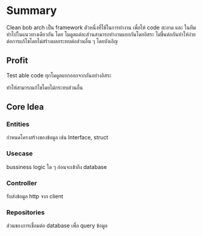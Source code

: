 # Summary
Clean bob arch เป็น framework ตัวหนึ่งที่ใช้ในการทำงาน เพื่อให้ code สะอาด และ ในทีม ทำไปในแนวทางเดียวกัน โดย โมดูลแต่ละส่วนสามารถทำงานแยกกันโดยอิสระ ไม่ขึ้นต่อกันทำให้ง่ายต่อการแก้ไขโดยไม่สร้างผลกระทบต่อส่วนอื่น ๆ โดยบังเอิญ
## Profit
Test able code
ทุกโมดูลแยกออกจากกันอย่างอิสระ 

ทำให้สามารถแก้ไขโดยไม่กระทบส่วนอื่น
## Core Idea
### Entities
กำหนดโครงสร้างของข้อมูล เช่น Interface, struct
### Usecase
bussiness logic ใด ๆ ก่อนจะเข้าถึง database
### Controller
รับส่งข้อมูล http จาก client
### Repositories
ส่วนของการเชื่อมต่อ database เพื่อ query ข้อมูล


